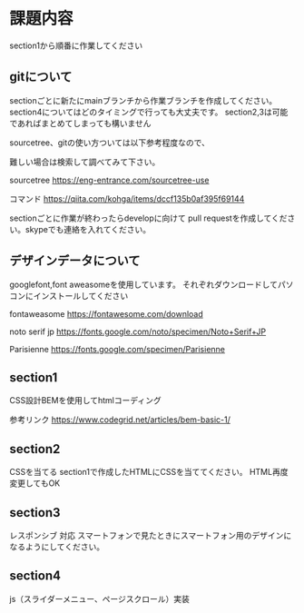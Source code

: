 
# 課題内容

section1から順番に作業してください

## gitについて

sectionごとに新たにmainブランチから作業ブランチを作成してください。
section4についてはどのタイミングで行っても大丈夫です。
section2,3は可能であればまとめてしまっても構いません

sourcetree、gitの使い方ついては以下参考程度なので、

難しい場合は検索して調べてみて下さい。

sourcetree
https://eng-entrance.com/sourcetree-use

コマンド
https://qiita.com/kohga/items/dccf135b0af395f69144

sectionごとに作業が終わったらdevelopに向けて
pull requestを作成してください。skypeでも連絡を入れてください。

## デザインデータについて
googlefont,font aweasomeを使用しています。
それぞれダウンロードしてパソコンにインストールしてください

fontaweasome
https://fontawesome.com/download

noto serif jp
https://fonts.google.com/noto/specimen/Noto+Serif+JP

Parisienne
https://fonts.google.com/specimen/Parisienne

## section1
CSS設計BEMを使用してhtmlコーディング

参考リンク
https://www.codegrid.net/articles/bem-basic-1/


## section2
CSSを当てる
section1で作成したHTMLにCSSを当ててください。
HTML再度変更してもOK

## section3
レスポンシブ 対応
スマートフォンで見たときにスマートフォン用のデザインになるようにしてください。


## section4
js（スライダーメニュー、ページスクロール）実装

